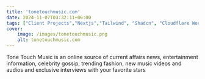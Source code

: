 ```yaml
---
title: 'tonetouchmusic.com'
date: 2024-11-07T03:32:11+06:00
tags: ["Client Projects","Nextjs","Tailwind", "Shadcn", "Cloudflare Worker", "OpenNext", "Github Actions","CI/CD", "Caching", "OpenAPI", "SwaggerUI"]
cover:
    image: /images/tonetouchmusic.png
    alt: tonetouchmusic.com
---
```


Tone Touch Music is an online source of current affairs news, entertainment information, celebrity gossip, trending fashion, new music videos and audios and exclusive interviews with your favorite stars